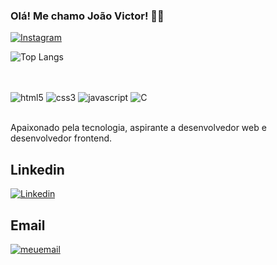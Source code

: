 
### Olá! Me chamo João Victor! ☝🏻

[![Instagram](https://img.shields.io/badge/Instagram-E4405F?style=for-the-badge&logo=instagram&logoColor=white)](https://instagram.com/_jaoovf)

![Top Langs](https://github-readme-stats.vercel.app/api/top-langs/?username=jvfsccp&layout=compact)

##
<div style="display:inline_block"><br/>
<img align="center" alt = "html5" src="[https://img.shields.io/badge/HTML5-E34F26?style=for-the-badge&logo=html5&logoColor=white](https://skillicons.dev/icons?i=all)" />
<img align="center" alt = "css3" src="https://img.shields.io/badge/CSS3-1572B6?style=for-the-badge&logo=css3&logoColor=white" />
<img align="center" alt = "javascript" src="https://img.shields.io/badge/JavaScript-F7DF1E?style=for-the-badge&logo=javascript&logoColor=black" />
<img align="center" alt = "C" src="https://img.shields.io/badge/C-00599C?style=for-the-badge&logo=c&logoColor=white" />

</div><br>

Apaixonado pela tecnologia, aspirante a desenvolvedor web e desenvolvedor frontend.

## Linkedin 

[![Linkedin](https://img.shields.io/badge/LinkedIn-0077B5?style=for-the-badge&logo=linkedin&logoColor=white)](https://linkedin.com/in/joão-victor-fernandes-castro-b208192a4/)

## Email 
<a href="mailto: joaovictorfernandescastro@gmail.com">
<img alt ="meuemail" src="https://img.shields.io/badge/Gmail-D14836?style=for-the-badge&logo=gmail&logoColor=white">
</a>

